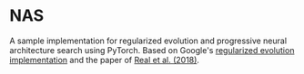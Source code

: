 # NAS
A sample implementation for regularized evolution and progressive neural architecture search using PyTorch. Based on Google's [regularized evolution implementation](https://github.com/google-research/google-research/tree/master/evolution/regularized_evolution_algorithm) and
the paper of [Real et al. (2018)](https://arxiv.org/abs/1802.01548).
